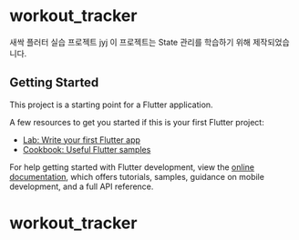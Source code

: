 # workout_tracker

새싹 플러터 실습 프로젝트 jyj
이 프로젝트는 State 관리를 학습하기 위해 제작되었습니다.

## Getting Started

This project is a starting point for a Flutter application.

A few resources to get you started if this is your first Flutter project:

- [Lab: Write your first Flutter app](https://docs.flutter.dev/get-started/codelab)
- [Cookbook: Useful Flutter samples](https://docs.flutter.dev/cookbook)

For help getting started with Flutter development, view the
[online documentation](https://docs.flutter.dev/), which offers tutorials,
samples, guidance on mobile development, and a full API reference.
# workout_tracker
